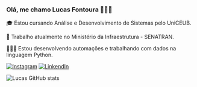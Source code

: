 ### Olá, me chamo Lucas Fontoura 👋🏻😊

🎓 Estou cursando Análise e Desenvolvimento de Sistemas pelo UniCEUB.

🏢 Trabalho atualmente no Ministério da Infraestrutura - SENATRAN.

👨🏼‍💻 Estou desenvolvendo automações e trabalhando com dados na linguagem Python.



[![Instagram](https://img.shields.io/badge/Instagram-E4405F?style=for-the-badge&logo=instagram&logoColor=white)](https://www.instagram.com/f0nt0ur4/)
[![LinkendIn](https://img.shields.io/badge/LinkedIn-0077B5?style=for-the-badge&logo=linkedin&logoColor=white)](https://www.linkedin.com/in/lucas-fontoura-706a45212/)



![Lucas GitHub stats](https://github-readme-stats.vercel.app/api?username=DevLucasFontoura&show_icons=true&theme=radical)



